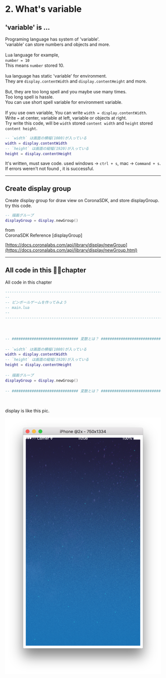 # 2. What's variable

## 'variable' is ...

Programing language has system of 'variable'.<br />
'variable' can store numbers and objects and more.<br />
<br />
Lua language for example,<br />
`number = 10`<br />
This means `number` stored 10.<br />
<br />
lua language has static 'variable' for environment.<br />
They are `display.contentWidth` and `display.contentHeight` and more.<br />
<br />
But, they are too long spell and you maybe use many times.<br />
Too long spell is hassle.<br />
You can use short spell variable for environment variable.<br />
<br />
If you use own variable, You can write `width = display.contentWidth`.<br />
Write `=` at center, variable at left, variable or objects at right.<br />
Try write this code, will be `width` stored `content width` and `height` stored `content height`.<br />

```lua
-- `width` は画面の横幅(1080)が入っている
width = display.contentWidth
-- `height` は画面の縦幅(1920)が入っている
height = display.contentHeight
```

It's written, must save code. used windows -> `ctrl + s`, mac -> `Command + s`.<br />
If errors weren't not found , it is successful.<br />

---

## Create display group

Create display group for draw view on CoronaSDK, and store displayGroup.<br />
try this code.<br />

```lua
-- 描画グループ
displayGroup = display.newGroup()
```

from<br />
CoronaSDK Reference [displayGroup]<br />

[https://docs.coronalabs.com/api/library/display/newGroup](https://docs.coronalabs.com/api/library/display/newGroup.html)

---

## All code in this chapter

All code in this chapter

```lua
-----------------------------------------------------------------------------------------
--
-- ピンボールゲームを作ってみよう
-- main.lua
--
-----------------------------------------------------------------------------------------



-- ############################## 変数とは？ ##############################

-- `width` は画面の横幅(1080)が入っている
width = display.contentWidth
-- `height` は画面の縦幅(1920)が入っている
height = display.contentHeight

-- 描画グループ
displayGroup = display.newGroup()

-- ############################## 変数とは？ ##############################




```

display is like this pic.<br />

![](./image/execBreakoutSample1.png)

